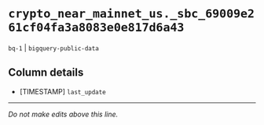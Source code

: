 # `crypto_near_mainnet_us._sbc_69009e261cf04fa3a8083e0e817d6a43`
`bq-1` | `bigquery-public-data`

## Column details
* [TIMESTAMP] `last_update`

-------------------------------------------------------------------------------
*Do not make edits above this line.*

